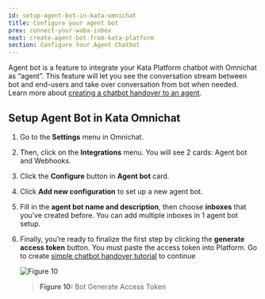 ```yaml
---
id: setup-agent-bot-in-kata-omnichat
title: Configure your agent bot
prev: connect-your-waba-inbox
next: create-agent-bot-from-kata-platform
section: Configure Your Agent Chatbot
---
```


Agent bot is a feature to integrate your Kata Platform chatbot with Omnichat as “agent”. This feature will let you see the conversation stream between bot and end-users and take over conversation from bot when needed. Learn more about [creating a chatbot handover to an agent](/tutorials/create-simple-bot-handover-from-chatbot-to-agent).

## Setup Agent Bot in Kata Omnichat

1. Go to the **Settings** menu in Omnichat.
2. Then, click on the **Integrations** menu. You will see 2 cards: Agent bot and Webhooks.
3. Click the **Configure** button in **Agent bot** card.
4. Click **Add new configuration** to set up a new agent bot.
5. Fill in the **agent bot name and description**, then choose **inboxes** that you’ve created before. You can add multiple inboxes in 1 agent bot setup.
6. Finally, you’re ready to finalize the first step by clicking the **generate access token** button. You must paste the access token into Platform. Go to create [simple chatbot handover tutorial](/tutorials/create-simple-bot-handover-from-chatbot-to-agent) to continue

    ![Figure 10](/assets/images/products/kata-omnichat/image10.webp)

    > **Figure 10:** Bot Generate Access Token
